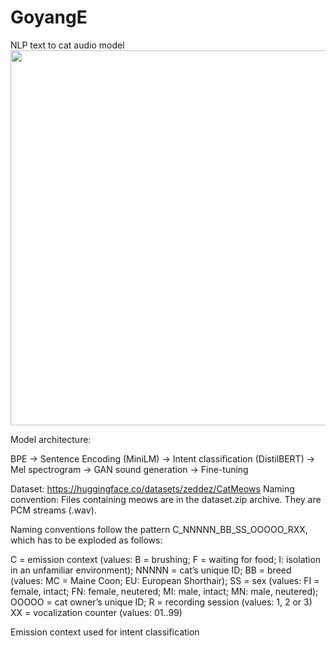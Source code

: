 # GoyangE
NLP text to cat audio model
<img src="https://github.com/user-attachments/assets/925e2cfc-9a3f-402f-9053-384a77233d86" width="600">




Model architecture:

BPE -> Sentence Encoding (MiniLM) -> Intent classification (DistilBERT) -> Mel spectrogram -> GAN sound generation -> Fine-tuning

Dataset: 
https://huggingface.co/datasets/zeddez/CatMeows Naming convention: Files containing meows are in the dataset.zip archive. They are PCM streams (.wav).

Naming conventions follow the pattern C_NNNNN_BB_SS_OOOOO_RXX, which has to be exploded as follows:

C = emission context (values: B = brushing; F = waiting for food; I: isolation in an unfamiliar environment); NNNNN = cat’s unique ID; BB = breed (values: MC = Maine Coon; EU: European Shorthair); SS = sex (values: FI = female, intact; FN: female, neutered; MI: male, intact; MN: male, neutered); OOOOO = cat owner’s unique ID; R = recording session (values: 1, 2 or 3) XX = vocalization counter (values: 01..99)

Emission context used for intent classification
